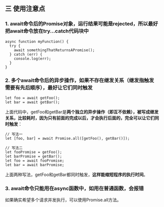 ## 三 使用注意点
### 1. await命令后的Promise对象，运行结果可能是rejected，所以最好把await命令放在try...catch代码块中



```
async function myFunction() {
  try {
    await somethingThatReturnsAPromise();
  } catch (err) {
    console.log(err);
  }
}
```




### 2. 多个await命令后的异步操作，如果不存在继发关系（继发指触发需要有先后顺序），最好让它们同时触发



```
let foo = await getFoo();
let bar = await getBar();
```

上面代码中，getFoo和getBar是**两个独立的异步操作（即互不依赖），被写成继发关系，比较耗时，因为只有前面的完成以后，才会执行后面的，完全可以让它们同时触发**：



```
// 写法一
let [foo, bar] = await Promise.all([getFoo(), getBar()]);

// 写法二
let fooPromise = getFoo();
let barPromise = getBar();
let foo = await fooPromise;
let bar = await barPromise;
```



上面两种写法，getFoo和getBar都同时触发，**这样能缩短程序的执行时间**。



### 3. await命令只能用在async函数中，如用在普通函数，会报错

如果确实希望多个请求并发执行，可以使用Promise.all方法。
